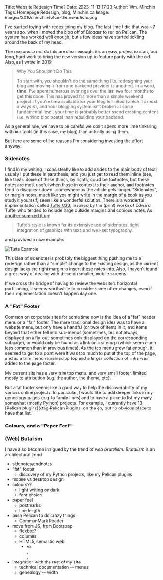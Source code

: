 Title: Website Redesign Time?
Date: 2023-11-13 17:23
Author: Wm. Minchin
Tags: Homepage Redesign, blog, Minchin.ca
Image: images/2016/minchindotca-theme-article.png

I've started toying with redesigning my blog. The last time I did that was ~[7
years ago]({filename}20160912-i-redesigned-my-blog.md), when I moved the blog
off of Blogger to run on Pelican. The system has worked well enough, but a few
ideas have started tickling around the back of my head.

The reasons to *not* do this are clear enough: it's an easy project to start,
but long, hard work to bring the new version up to feature parity with the old.
Also, as I wrote in 2016:

> Why You Shouldn’t Do This
>
> To start with, you shouldn't do the same thing [i.e. redesigning your blog
> and moving it from one backend provider to another]. In a word, **time**.
> I've spent numerous evenings over the last <del>two</del> four months to get
> this done. This has proved far more than a simple weekend project. If you're
> time available for your blog is limited (which it almost always is), and your
> blogging system isn't broken at some fundamental level, your time is probably
> better spend creating content (i.e. writing blog posts) than rebuilding your
> backend.

As a general rule, we have to be careful we don't spend more time tinkering
with our tools (in this case, my blog) than actually using them.

But here are some of the reasons I'm considering investing the effort anyway:

### Sidenotes

I find in my writing, I consistently like to add asides to the main body of
text; usually I put these in parathesis, and you just get to read them inline
(see, like this!). Some of these things, by rights, could be footnotes, but
these notes are most useful when those in context to their anchor, and
footnotes tend to disappear down...somewhere as the article gets longer.
"Sidenotes", or margin notes, much like you might write in the margin of a book
as you study it yourself, seem like a wonderful solution. There is a wonderful
implementation called [Tufte CSS](https://edwardtufte.github.io/tufte-css/),
inspired by the (print) works of Edward Tufte, who tended to include large
outside margins and copious notes. As [another summed it
up](https://bookdown.org/yihui/rmarkdown/tufte-handouts.html):

> Tufte’s style is known for its extensive use of sidenotes, tight integration
> of graphics with text, and well-set typography.

and provided a nice example:

![Tufte Example]({static}images/2023/tufte-overview.png)

This idea of sidenotes is probably the biggest thing pushing me to a redesign
rather than a "simple" change to the existing design, as the current design
lacks the right margin to insert these notes into. Also, I haven't found a
great way of dealing with these on smaller, mobile screens.

If we cross the bridge of having to review the website's horizontal
partitioning, it seems worthwhile to consider some other changes, even if their
implementation doesn't happen day one.

### A "Fat" Footer

Common on corporate sites for some time now is the idea of a "fat" header menu
or a "fat" footer. The more traditional design idea was to have a website menu,
but only have a handful (or two) of items in it, and items beyond that either
fell into sub-menus (sometimes, but not always, displayed on a fly-out;
sometimes only displayed on the corresponding subpage), or would only be found
as a link on a sitemap (which seem much less common than in previous times). As
the top menu grew fat enough, it seemed to get to a point were it was too much
to put at the top of the page, and so a trim menu remained up top and a larger
collection of links was added to the page footer.

My current site has a very trim top menu, and very small footer, limited mostly
to attribution (e.g. the author, the theme, etc).

But a fat footer seems like a good way to help the discoverability of my
various online projects. In particular, I would like to add deeper links in my
geneology pages (e.g. to family lines) and to have a place to list my many
somewhat (mostly Python) projects. For example, I currently have 13 [Pelican
plugins]({tag}Pelican Plugins) on the go, but no obvious place to have that
list.

### Colours, and a "Paper Feel"

### (Web) Butalism

I have also become intrigued by the trend of *web brutalism*. *Brutalism* is an architectural trend 

- sidenotes/endnotes
- "fat" footer
    - discovery of my Python projects, like my Pelican plugins
- mobile vs desktop design
- colours??
    - light writing on dark
    - font choice
- paper feel
    - postmarks
    - line length
- push Pelican to do crazy things
    - CommonMark Reader
- move from JS, from Bootstrap
    - flexbox?
    - columns
    - HTML5, semantic web
        - <div> vs <nav>, <article>, <aside>
- integration with the rest of my site
    - technical documentation -- menus
    - genealogy -- width


